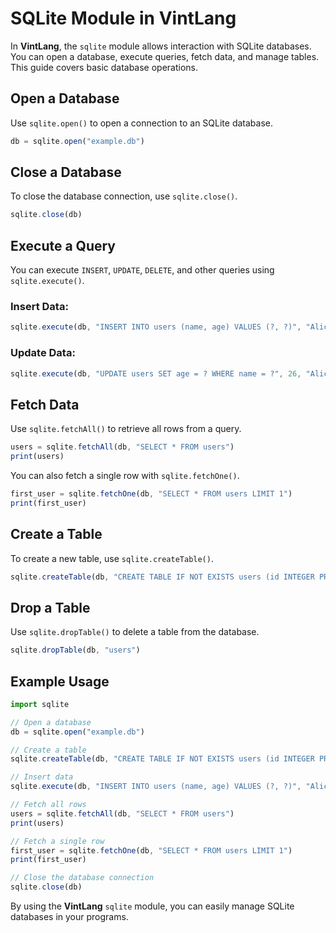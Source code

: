 # SQLite Module in VintLang

In **VintLang**, the `sqlite` module allows interaction with SQLite databases. You can open a database, execute queries, fetch data, and manage tables. This guide covers basic database operations.

## Open a Database

Use `sqlite.open()` to open a connection to an SQLite database.

```js
db = sqlite.open("example.db")
```

## Close a Database

To close the database connection, use `sqlite.close()`.

```js
sqlite.close(db)
```

## Execute a Query

You can execute `INSERT`, `UPDATE`, `DELETE`, and other queries using `sqlite.execute()`.

### Insert Data:

```js
sqlite.execute(db, "INSERT INTO users (name, age) VALUES (?, ?)", "Alice", 25)
```

### Update Data:

```js
sqlite.execute(db, "UPDATE users SET age = ? WHERE name = ?", 26, "Alice")
```

## Fetch Data

Use `sqlite.fetchAll()` to retrieve all rows from a query.

```js
users = sqlite.fetchAll(db, "SELECT * FROM users")
print(users)
```

You can also fetch a single row with `sqlite.fetchOne()`.

```js
first_user = sqlite.fetchOne(db, "SELECT * FROM users LIMIT 1")
print(first_user)
```

## Create a Table

To create a new table, use `sqlite.createTable()`.

```js
sqlite.createTable(db, "CREATE TABLE IF NOT EXISTS users (id INTEGER PRIMARY KEY, name TEXT, age INTEGER)")
```

## Drop a Table

Use `sqlite.dropTable()` to delete a table from the database.

```js
sqlite.dropTable(db, "users")
```

## Example Usage

```js
import sqlite

// Open a database
db = sqlite.open("example.db")

// Create a table
sqlite.createTable(db, "CREATE TABLE IF NOT EXISTS users (id INTEGER PRIMARY KEY, name TEXT, age INTEGER)")

// Insert data
sqlite.execute(db, "INSERT INTO users (name, age) VALUES (?, ?)", "Alice", 25)

// Fetch all rows
users = sqlite.fetchAll(db, "SELECT * FROM users")
print(users)

// Fetch a single row
first_user = sqlite.fetchOne(db, "SELECT * FROM users LIMIT 1")
print(first_user)

// Close the database connection
sqlite.close(db)
```

By using the **VintLang** `sqlite` module, you can easily manage SQLite databases in your programs.
